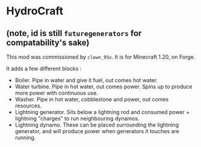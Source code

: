 # HydroCraft 

## (note, id is still `futuregenerators` for compatability's sake)

This mod was commissioned by `clown_95x`. It is for Minecraft 1.20, on Forge.

It adds a few different blocks :

- Boiler. Pipe in water and give it fuel, out comes hot water.
- Water turbine. Pipe in hot water, out comes power. Spins up to produce more power with continuous use.
- Washer. Pipe in hot water, cobblestone and power, out comes resources.
- Lightning generator. Sits below a lightning rod and consumed power + lightning "charges" to run neighbouring dynamos.
- Lightning dynamo. These can be placed surrounding the lightning generator, and will produce power when generators it touches are running.
